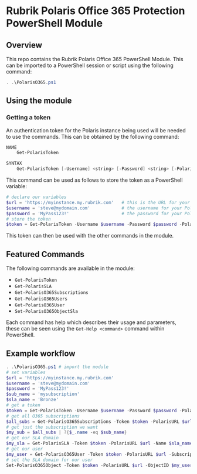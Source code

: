 # Rubrik Polaris Office 365 Protection PowerShell Module

## Overview

This repo contains the Rubrik Polaris Office 365 PowerShell Module. This can be imported to a PowerShell session or script using the following command:

```powershell
. .\PolarisO365.ps1
```

## Using the module

### Getting a token

An authentication token for the Polaris instance being used will be needed to use the commands. This can be obtained by the following command:

```powershell
NAME
    Get-PolarisToken

SYNTAX
    Get-PolarisToken [-Username] <string> [-Password] <string> [-PolarisURL] <string>  [<CommonParameters>]
```

This command can be used as follows to store the token as a PowerShell variable:

```powershell
# declare our variables
$url = 'https://myinstance.my.rubrik.com'   # this is the URL for your Polaris instance
$username = 'steve@mydomain.com'            # the username for your Polaris instance
$password = 'MyPass123!'                    # the password for your Polaris instance
# store the token
$token = Get-PolarisToken -Username $username -Password $password -PolarisURL $url
```

This token can then be used with the other commands in the module.

## Featured Commands

The following commands are available in the module:

* `Get-PolarisToken`
* `Get-PolarisSLA`
* `Get-PolarisO365Subscriptions`
* `Get-PolarisO365Users`
* `Get-PolarisO365User`
* `Set-PolarisO365ObjectSla`

Each command has help which describes their usage and parameters, these can be seen using the `Get-Help <command>` command within PowerShell.

## Example workflow

```powershell
. .\PolarisO365.ps1 # import the module
# set variables
$url = 'https://myinstance.my.rubrik.com'
$username = 'steve@mydomain.com'
$password = 'MyPass123!'
$sub_name = 'mysubscription'
$sla_name = 'Bronze'
# get a token
$token = Get-PolarisToken -Username $username -Password $password -PolarisURL $url
# get all O365 subscriptions
$all_subs = Get-PolarisO365Subscriptions -Token $token -PolarisURL $url
# get just the subscription we want
$my_sub = $all_subs | ?{$_.name -eq $sub_name}
# get our SLA domain
$my_sla = Get-PolarisSLA -Token $token -PolarisURL $url -Name $sla_name
# get our user
$my_user = Get-PolarisO365User -Token $token -PolarisURL $url -SubscriptionId $my_sub.id -SearchString 'arif'
# set the SLA domain for our user
Set-PolarisO365Object -Token $token -PolarisURL $url -ObjectID $my_user.id -SLAID $my_sla.id
```